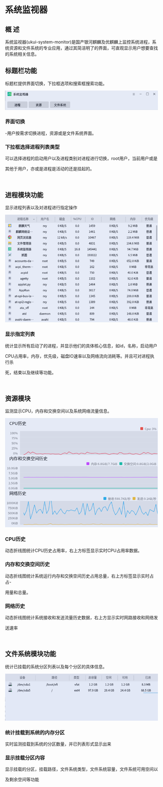 # 系统监视器
## 概 述 
系统监视器(ukui-system-monitor)是国产银河麒麟及优麒麟上监控系统进程，系统资源和文件系统的专业应用，通过其简洁明了的界面，可直观显示用户想要查找的系统相关信息。
<br>

## 标题栏功能
标题栏提供界面切换，下拉框选项和搜索框搜索功能。

![图 1 系统监视器标题栏-big](image/1.png)
<br>

### 界面切换
-用户按需求切换进程，资源或是文件系统界面。

### 下拉框选择进程列表类型
可以选择进程的启动用户以及进程类别对进程进行切换，root用户，当前用户或是

其他于用户，亦或是进程是活动的还是挂起的。

<br>

## 进程模块功能
显示进程列表以及对进程进行指定操作

![图 2 系统监视器进程内容-big](image/2.png)
<br>

### 显示指定列表
统计显示所有启动了的进程，并显示他们的具体核心信息，如id，名称，启动用户

CPU占用率，内存，优先级，磁盘IO速率以及网络流向消耗等。并且可对进程执行杀

死，结束以及继续等功能。

<br>

## 资源模块
监测显示CPU，内存和交换空间以及系统网络流量信息。

![图 3 系统监视器资源内容-big](image/3.png)
<br>

### CPU历史
动态折线图统计CPU历史占用率，右上方标签显示实时CPU占用率数据。

### 内存和交换空间历史
动态折线图统计系统运行内存和交换空间历史占用总量，右上方标签显示实时占占-

用量和总量。

### 网络历史
动态折线图统计系统接收和发送流量历史数据，右上方显示实时网路接收和网络发

送速率

<br>

## 文件系统模块功能
统计已挂载的系统分区列表以及每个分区的具体信息。

![图 4 系统监视器文件系统内容-big](image/4.png)
<br>

### 统计挂载到系统的内存分区
实时监测挂载到系统的分区数量，并已列表形式显示出来

### 显示挂载分区内容
显示挂载的分区，挂载路径，文件系统类型，文件系统容量，文件系统可用空间以

及剩余空间等功能
